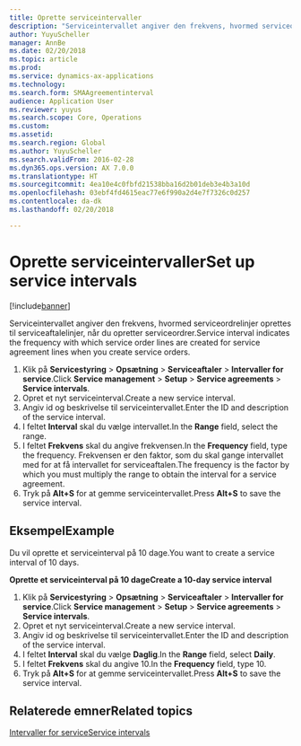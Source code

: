 ```yaml
---
title: Oprette serviceintervaller
description: "Serviceintervallet angiver den frekvens, hvormed serviceordrelinjer oprettes til serviceaftalelinjer, når du opretter serviceordrer."
author: YuyuScheller
manager: AnnBe
ms.date: 02/20/2018
ms.topic: article
ms.prod: 
ms.service: dynamics-ax-applications
ms.technology: 
ms.search.form: SMAAgreementinterval
audience: Application User
ms.reviewer: yuyus
ms.search.scope: Core, Operations
ms.custom: 
ms.assetid: 
ms.search.region: Global
ms.author: YuyuScheller
ms.search.validFrom: 2016-02-28
ms.dyn365.ops.version: AX 7.0.0
ms.translationtype: HT
ms.sourcegitcommit: 4ea10e4c0fbfd21538bba16d2b01deb3e4b3a10d
ms.openlocfilehash: 03ebf4fd4615eac77e6f990a2d4e7f7326c0d257
ms.contentlocale: da-dk
ms.lasthandoff: 02/20/2018

---
```


# <a name="set-up-service-intervals"></a><span data-ttu-id="cc320-103">Oprette serviceintervaller</span><span class="sxs-lookup"><span data-stu-id="cc320-103">Set up service intervals</span></span>  

[!include[banner](../includes/banner.md)]

<span data-ttu-id="cc320-104">Serviceintervallet angiver den frekvens, hvormed serviceordrelinjer oprettes til serviceaftalelinjer, når du opretter serviceordrer.</span><span class="sxs-lookup"><span data-stu-id="cc320-104">Service interval indicates the frequency with which service order lines are created for service agreement lines when you create service orders.</span></span>

1. <span data-ttu-id="cc320-105">Klik på **Servicestyring** \> **Opsætning** \> **Serviceaftaler** \> **Intervaller for service**.</span><span class="sxs-lookup"><span data-stu-id="cc320-105">Click **Service management** \> **Setup** \> **Service agreements** \> **Service intervals**.</span></span>
2. <span data-ttu-id="cc320-106">Opret et nyt serviceinterval.</span><span class="sxs-lookup"><span data-stu-id="cc320-106">Create a new service interval.</span></span>
3. <span data-ttu-id="cc320-107">Angiv id og beskrivelse til serviceintervallet.</span><span class="sxs-lookup"><span data-stu-id="cc320-107">Enter the ID and description of the service interval.</span></span>
4. <span data-ttu-id="cc320-108">I feltet **Interval** skal du vælge intervallet.</span><span class="sxs-lookup"><span data-stu-id="cc320-108">In the **Range** field, select the range.</span></span>
5. <span data-ttu-id="cc320-109">I feltet **Frekvens** skal du angive frekvensen.</span><span class="sxs-lookup"><span data-stu-id="cc320-109">In the **Frequency** field, type the frequency.</span></span> <span data-ttu-id="cc320-110">Frekvensen er den faktor, som du skal gange intervallet med for at få intervallet for serviceaftalen.</span><span class="sxs-lookup"><span data-stu-id="cc320-110">The frequency is the factor by which you must multiply the range to obtain the interval for a service agreement.</span></span>
6. <span data-ttu-id="cc320-111">Tryk på **Alt+S** for at gemme serviceintervallet.</span><span class="sxs-lookup"><span data-stu-id="cc320-111">Press **Alt+S** to save the service interval.</span></span>

## <a name="example"></a><span data-ttu-id="cc320-112">Eksempel</span><span class="sxs-lookup"><span data-stu-id="cc320-112">Example</span></span>

<span data-ttu-id="cc320-113">Du vil oprette et serviceinterval på 10 dage.</span><span class="sxs-lookup"><span data-stu-id="cc320-113">You want to create a service interval of 10 days.</span></span>

<span data-ttu-id="cc320-114">**Oprette et serviceinterval på 10 dage**</span><span class="sxs-lookup"><span data-stu-id="cc320-114">**Create a 10-day service interval**</span></span>

1. <span data-ttu-id="cc320-115">Klik på **Servicestyring** \> **Opsætning** \> **Serviceaftaler** \> **Intervaller for service**.</span><span class="sxs-lookup"><span data-stu-id="cc320-115">Click **Service management** \> **Setup** \> **Service agreements** \> **Service intervals**.</span></span>
2. <span data-ttu-id="cc320-116">Opret et nyt serviceinterval.</span><span class="sxs-lookup"><span data-stu-id="cc320-116">Create a new service interval.</span></span>
3. <span data-ttu-id="cc320-117">Angiv id og beskrivelse til serviceintervallet.</span><span class="sxs-lookup"><span data-stu-id="cc320-117">Enter the ID and description of the service interval.</span></span>
4. <span data-ttu-id="cc320-118">I feltet **Interval** skal du vælge **Daglig**.</span><span class="sxs-lookup"><span data-stu-id="cc320-118">In the **Range** field, select **Daily**.</span></span>
5. <span data-ttu-id="cc320-119">I feltet **Frekvens** skal du angive 10.</span><span class="sxs-lookup"><span data-stu-id="cc320-119">In the **Frequency** field, type 10.</span></span>
6. <span data-ttu-id="cc320-120">Tryk på **Alt+S** for at gemme serviceintervallet.</span><span class="sxs-lookup"><span data-stu-id="cc320-120">Press **Alt+S** to save the service interval.</span></span>

## <a name="related-topics"></a><span data-ttu-id="cc320-121">Relaterede emner</span><span class="sxs-lookup"><span data-stu-id="cc320-121">Related topics</span></span>

[<span data-ttu-id="cc320-122">Intervaller for service</span><span class="sxs-lookup"><span data-stu-id="cc320-122">Service intervals</span></span>](service-intervals.md)  


